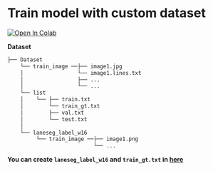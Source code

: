 # Train model with custom dataset
<a href="https://colab.research.google.com/drive/1P2m1-RMC5hZZvLiysjP2TLW07W8qhqHv?usp=sharing"><img src="https://colab.research.google.com/assets/colab-badge.svg" alt="Open In Colab"></a>

**Dataset**
```bash
├── Dataset
    └── train_image ──├── image1.jpg
    │                 └── image1.lines.txt
    │                 ├── ...
    │                 └── ...
    └── list
    │    └── ├── train.txt
    │        └── train_gt.txt
    │        ├── val.txt
    │        └── test.txt
    │
    └── laneseg_label_w16
         └── train_image ──├── image1.png
                           └── ...
```

**You can create ```laneseg_label_w16``` and ```train_gt.txt``` in <a href="https://github.com/XingangPan/seg_label_generate">here</a>**
